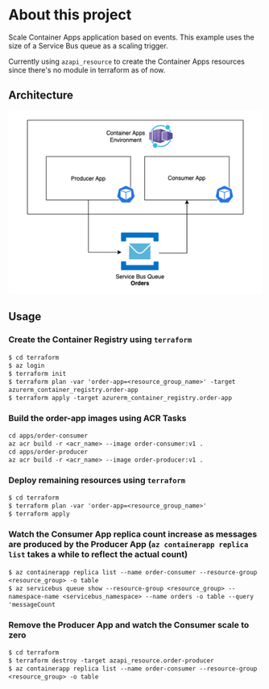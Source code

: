 # About this project
Scale Container Apps application based on events. This example uses the size of a Service Bus queue as a scaling trigger.

Currently using ```azapi_resource``` to create the Container Apps resources since there's no module in terraform as of now.

## Architecture 

![Architecture](Container-Apps-Aks.png "Container Apps Scaling")

## Usage

### Create the Container Registry using ```terraform```

```
$ cd terraform
$ az login
$ terraform init
$ terraform plan -var 'order-app=<resource_group_name>' -target azurerm_container_registry.order-app
$ terraform apply -target azurerm_container_registry.order-app
```

### Build the order-app images using ACR Tasks

```
cd apps/order-consumer
az acr build -r <acr_name> --image order-consumer:v1 .
cd apps/order-producer
az acr build -r <acr_name> --image order-producer:v1 .

```

### Deploy remaining resources using ```terraform```

```
$ cd terraform
$ terraform plan -var 'order-app=<resource_group_name>'
$ terraform apply
```

### Watch the Consumer App replica count increase as messages are produced by the Producer App (```az containerapp replica list``` takes a while to reflect the actual count)

```
$ az containerapp replica list --name order-consumer --resource-group <resource_group> -o table
$ az servicebus queue show --resource-group <resource_group> --namespace-name <servicebus_namespace> --name orders -o table --query 'messageCount
```

### Remove the Producer App and watch the Consumer scale to zero
```
$ cd terraform
$ terraform destroy -target azapi_resource.order-producer
$ az containerapp replica list --name order-consumer --resource-group <resource_group> -o table
```

